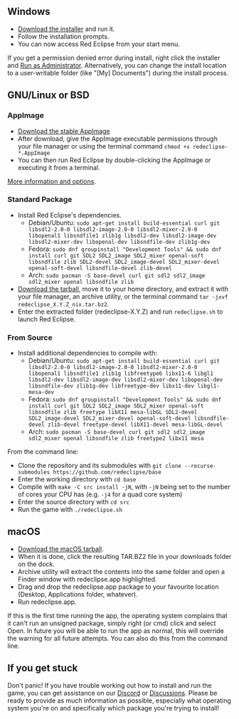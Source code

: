 ## Windows
- [Download the installer](http://redeclipse.net/download/windows) and run it.
- Follow the installation prompts.
- You can now access Red Eclipse from your start menu.

If you get a permission denied error during install, right click the installer and [Run as Administrator](http://windows.microsoft.com/en-us/windows7/how-do-i-run-an-application-once-with-a-full-administrator-access-token). Alternatively, you can change the install location to a user-writable folder (like "[My] Documents") during the install process.

## GNU/Linux or BSD
### AppImage
- [Download the stable AppImage](http://redeclipse.net/download/appimage)
- After download, give the AppImage executable permissions through your file manager or using the terminal command `chmod +x redeclipse-*.AppImage`
- You can then run Red Eclipse by double-clicking the AppImage or executing it from a terminal.

[More information and options](AppImages.md).

### Standard Package
- Install Red Eclipse's dependencies.
    - Debian/Ubuntu: `sudo apt-get install build-essential curl git libsdl2-2.0-0 libsdl2-image-2.0-0 libsdl2-mixer-2.0-0 libopenal1 libsndfile1 zlib1g libsdl2-dev libsdl2-image-dev libsdl2-mixer-dev libopenal-dev libsndfile-dev zlib1g-dev`
    - Fedora: `sudo dnf groupinstall "Development Tools" && sudo dnf install curl git SDL2 SDL2_image SDL2_mixer openal-soft libsndfile zlib SDL2-devel SDL2_image-devel SDL2_mixer-devel openal-soft-devel libsndfile-devel zlib-devel`
    - Arch: `sudo pacman -S base-devel curl git sdl2 sdl2_image sdl2_mixer openal libsndfile zlib`
- [Download the tarball](http://redeclipse.net/download/linux), move it to your home directory, and extract it with your file manager, an archive utility, or the terminal command `tar -jxvf redeclipse_X.Y.Z_nix.tar.bz2`.
- Enter the extracted folder (redeclipse-X.Y.Z) and run `redeclipse.sh` to launch Red Eclipse.

### From Source
- Install additional dependencies to compile with:
    - Debian/Ubuntu: `sudo apt-get install build-essential curl git libsdl2-2.0-0 libsdl2-image-2.0-0 libsdl2-mixer-2.0-0 libopenal1 libsndfile1 zlib1g libfreetype6 libx11-6 libgl1 libsdl2-dev libsdl2-image-dev libsdl2-mixer-dev libopenal-dev libsndfile-dev zlib1g-dev libfreetype-dev libx11-dev libgl1-mesa-dev`
    - Fedora: `sudo dnf groupinstall "Development Tools" && sudo dnf install curl git SDL2 SDL2_image SDL2_mixer openal-soft libsndfile zlib freetype libX11 mesa-libGL SDL2-devel SDL2_image-devel SDL2_mixer-devel openal-soft-devel libsndfile-devel zlib-devel freetype-devel libX11-devel mesa-libGL-devel`
    - Arch: `sudo pacman -S base-devel curl git sdl2 sdl2_image sdl2_mixer openal libsndfile zlib freetype2 libx11 mesa`

From the command line:
- Clone the repository and its submodules with `git clone --recurse-submodules https://github.com/redeclipse/base`
- Enter the working directory with `cd base`
- Compile with `make -C src install -jN`, with `-jN` being set to the number of cores your CPU has (e.g. `-j4` for a quad core system)
- Enter the source directory with `cd src`
- Run the game with `./redeclipse.sh`

## macOS
- [Download the macOS tarball](http://redeclipse.net/download/macos).
- When it is done, click the resulting TAR.BZ2 file in your downloads folder on the dock.
- Archive utility will extract the contents into the same folder and open a Finder window with redeclipse.app highlighted.
- Drag and drop the redeclipse.app package to your favourite location (Desktop, Applications folder, whatever).
- Run redeclipse.app.

If this is the first time running the app, the operating system complains that it can't run an unsigned package, simply right (or cmd) click and select Open. In future you will be able to run the app as normal, this will override the warning for all future attempts. You can also do this from the command line.

## If you get stuck
Don't panic! If you have trouble working out how to install and run the game, you can get assistance on our [Discord](http://www.redeclipse.net/discord) or [Discussions](http://www.redeclipse.net/discuss). Please be ready to provide as much information as possible, especially what operating system you're on and specifically which package you're trying to install!
